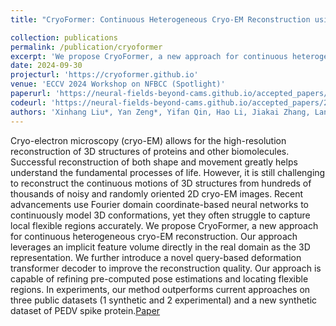 ```yaml
---
title: "CryoFormer: Continuous Heterogeneous Cryo-EM Reconstruction using Transformer-based Neural Representations"

collection: publications
permalink: /publication/cryoformer
excerpt: 'We propose CryoFormer, a new approach for continuous heterogeneous cryo-EM reconstruction. Our approach leverages an implicit feature volume directly in the real domain as the 3D representation. We further introduce a novel query-based deformation transformer decoder to improve the reconstruction quality. Our approach is capable of refining pre-computed pose estimations and locating flexible regions.'
date: 2024-09-30
projecturl: 'https://cryoformer.github.io'
venue: 'ECCV 2024 Workshop on NFBCC (Spotlight)'
paperurl: 'https://neural-fields-beyond-cams.github.io/accepted_papers/2.pdf'
codeurl: 'https://neural-fields-beyond-cams.github.io/accepted_papers/2.pdf'
authors: 'Xinhang Liu*, Yan Zeng*, Yifan Qin, Hao Li, Jiakai Zhang, Lan Xu, Jingyi Yu'
---
```

Cryo-electron microscopy (cryo-EM) allows for the high-resolution reconstruction of 3D structures of proteins and other biomolecules. Successful reconstruction of both shape and movement greatly helps understand the fundamental processes of life. However, it is still challenging to reconstruct the continuous motions of 3D structures from hundreds of thousands of noisy and randomly oriented 2D cryo-EM images. Recent advancements use Fourier domain coordinate-based neural networks to continuously model 3D conformations, yet they often struggle to capture local flexible regions accurately. We propose CryoFormer, a new approach for continuous heterogeneous cryo-EM reconstruction. Our approach leverages an implicit feature volume directly in the real domain as the 3D representation. We further introduce a novel query-based deformation transformer decoder to improve the reconstruction quality. Our approach is capable of refining pre-computed pose estimations and locating flexible regions. In experiments, our method outperforms current approaches on three public datasets (1 synthetic and 2 experimental) and a new synthetic dataset of PEDV spike protein.[Paper](https://arxiv.org/pdf/2306.04388.pdf)

